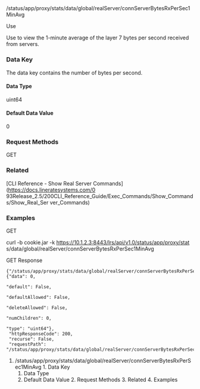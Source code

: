 ##
/status/app/proxy/stats/data/global/realServer/connServerBytesRxPerSec1MinAvg

Use

Use to view the 1-minute average of the layer 7 bytes per second received from
servers.

### Data Key

The data key contains the number of bytes per second.

#### Data Type

uint64

#### Default Data Value

0

### Request Methods

GET

### Related

[CLI Reference - Show Real Server Commands](https://docs.lineratesystems.com/0
93Release_2.5/200CLI_Reference_Guide/Exec_Commands/Show_Commands/Show_Real_Ser
ver_Commands)

### Examples

GET

curl -b cookie.jar -k https://10.1.2.3:8443/lrs/api/v1.0/status/app/proxy/stat
s/data/global/realServer/connServerBytesRxPerSec1MinAvg

GET Response

    
    {"/status/app/proxy/stats/data/global/realServer/connServerBytesRxPerSec1MinAvg": {"data": 0,
                                                                                        "default": False,
                                                                                        "defaultAllowed": False,
                                                                                        "deleteAllowed": False,
                                                                                        "numChildren": 0,
                                                                                        "type": "uint64"},
     "httpResponseCode": 200,
     "recurse": False,
     "requestPath": "/status/app/proxy/stats/data/global/realServer/connServerBytesRxPerSec1MinAvg"}
    

  1. /status/app/proxy/stats/data/global/realServer/connServerBytesRxPerSec1MinAvg
    1. Data Key
      1. Data Type
      2. Default Data Value
    2. Request Methods
    3. Related
    4. Examples

